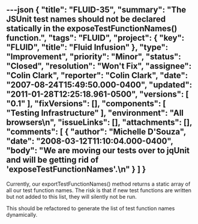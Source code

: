---json
{
  "title": "FLUID-35",
  "summary": "The JSUnit test names should not be declared statically in the exposeTestFunctionNames() function.",
  "tags": "FLUID",
  "project": {
    "key": "FLUID",
    "title": "Fluid Infusion"
  },
  "type": "Improvement",
  "priority": "Minor",
  "status": "Closed",
  "resolution": "Won't Fix",
  "assignee": "Colin Clark",
  "reporter": "Colin Clark",
  "date": "2007-08-24T15:49:50.000-0400",
  "updated": "2011-01-28T12:25:18.961-0500",
  "versions": [
    "0.1"
  ],
  "fixVersions": [],
  "components": [
    "Testing Infrastructure"
  ],
  "environment": "All browsers\n",
  "issueLinks": [],
  "attachments": [],
  "comments": [
    {
      "author": "Michelle D'Souza",
      "date": "2008-03-12T11:10:04.000-0400",
      "body": "We are moving our tests over to jqUnit and will be getting rid of 'exposeTestFunctionNames'.\n"
    }
  ]
}
---
Currently, our exportTestFunctionNames() method returns a static array of all our test function names. The risk is that if new test functions are written but not added to this list, they will silently not be run.

This should be refactored to generate the list of test function names dynamically.

        
